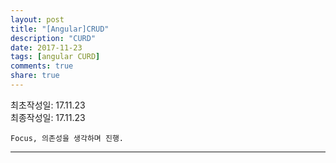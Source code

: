 ```yaml
---
layout: post
title: "[Angular]CRUD"
description: "CURD"
date: 2017-11-23
tags: [angular CURD]
comments: true
share: true
---
```


최초작성일: 17.11.23  
최종작성일: 17.11.23  

`Focus, 의존성을 생각하며 진행.`  

---

